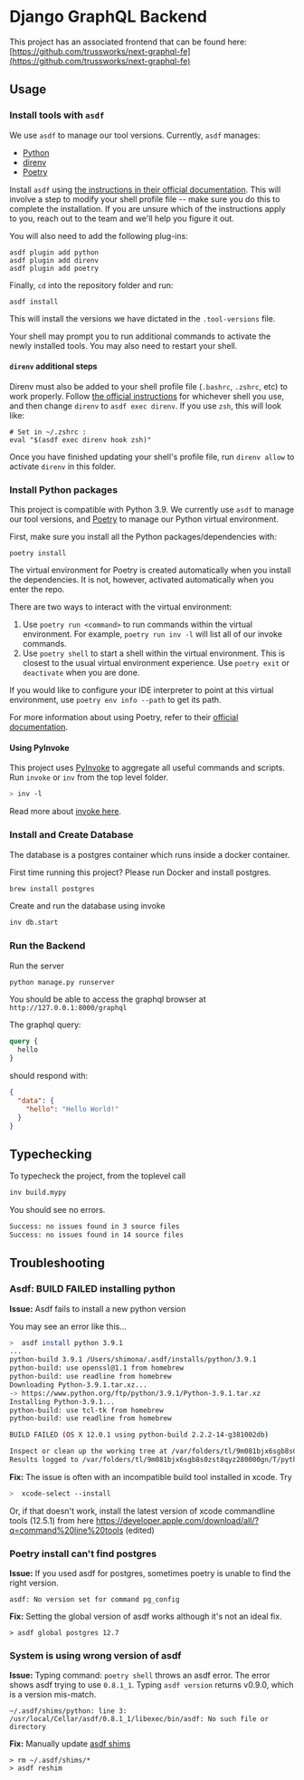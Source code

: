 # Django GraphQL Backend

This project has an associated frontend that can be found here: [https://github.com/trussworks/next-graphql-fe](https://github.com/trussworks/next-graphql-fe)

## Usage

### Install tools with `asdf`

We use `asdf` to manage our tool versions. Currently, `asdf` manages:

- [Python](https://github.com/danhper/asdf-python)
- [direnv](https://github.com/asdf-community/asdf-direnv)
- [Poetry](https://github.com/asdf-community/asdf-poetry)

Install `asdf` using [the instructions in their official documentation](https://asdf-vm.com/guide/getting-started.html#getting-started).
This will involve a step to modify your shell profile file -- make sure you do this to complete the installation.
If you are unsure which of the instructions apply to you, reach out to the team and we'll help you figure it out.

You will also need to add the following plug-ins:

```shell
asdf plugin add python
asdf plugin add direnv
asdf plugin add poetry
```

Finally, `cd` into the repository folder and run:

```shell
asdf install
```

This will install the versions we have dictated in the `.tool-versions` file.

Your shell may prompt you to run additional commands to activate the newly installed tools. You may also need to restart your shell.

#### `direnv` additional steps

Direnv must also be added to your shell profile file (`.bashrc`, `.zshrc`, etc) to work properly. Follow [the official instructions](https://github.com/direnv/direnv/blob/master/docs/hook.md)
for whichever shell you use, and then change `direnv` to `asdf exec direnv`. If you use `zsh`, this will look like:

```shell
# Set in ~/.zshrc :
eval "$(asdf exec direnv hook zsh)"
```

Once you have finished updating your shell's profile file, run `direnv allow` to activate `direnv` in this folder.

### Install Python packages

This project is compatible with Python 3.9. We currently use `asdf` to manage our tool versions, and [Poetry](https://python-poetry.org/)
to manage our Python virtual environment.

First, make sure you install all the Python packages/dependencies with:

```shell
poetry install
```

The virtual environment for Poetry is created automatically when you install the dependencies. It is not, however,
activated automatically when you enter the repo.

There are two ways to interact with the virtual environment:

1. Use `poetry run <command>` to run commands within the virtual environment. For example, `poetry run inv -l` will list all of our invoke commands.
2. Use `poetry shell` to start a shell within the virtual environment. This is closest to the usual virtual environment experience. Use `poetry exit` or `deactivate` when you are done.

If you would like to configure your IDE interpreter to point at this virtual environment, use `poetry env info --path`
to get its path.

For more information about using Poetry, refer to their [official documentation](https://python-poetry.org/).

#### Using PyInvoke

This project uses [PyInvoke](https://www.pyinvoke.org/) to aggregate all useful commands and scripts. Run `invoke` or `inv` from the top level folder.

```sh
> inv -l
```

Read more about [invoke here](https://truss-dds.atlassian.net/wiki/spaces/eng/pages/50790405/Invoke).

### Install and Create Database

The database is a postgres container which runs inside a docker container.

First time running this project? Please run Docker and install postgres.

```sh
brew install postgres
```

Create and run the database using invoke

```sh
inv db.start
```

### Run the Backend

Run the server

```sh
python manage.py runserver
```

You should be able to access the graphql browser at `http://127.0.0.1:8000/graphql`

The graphql query:

```graphql
query {
  hello
}
```

should respond with:

```json
{
  "data": {
    "hello": "Hello World!"
  }
}
```

## Typechecking

To typecheck the project, from the toplevel call

```sh
inv build.mypy
```

You should see no errors.

```sh
Success: no issues found in 3 source files
Success: no issues found in 14 source files
```

## Troubleshooting

### Asdf: BUILD FAILED installing python

**Issue:** Asdf fails to install a new python version

You may see an error like this...

```sh
>  asdf install python 3.9.1
...
python-build 3.9.1 /Users/shimona/.asdf/installs/python/3.9.1
python-build: use openssl@1.1 from homebrew
python-build: use readline from homebrew
Downloading Python-3.9.1.tar.xz...
-> https://www.python.org/ftp/python/3.9.1/Python-3.9.1.tar.xz
Installing Python-3.9.1...
python-build: use tcl-tk from homebrew
python-build: use readline from homebrew

BUILD FAILED (OS X 12.0.1 using python-build 2.2.2-14-g381002db)

Inspect or clean up the working tree at /var/folders/tl/9m081bjx6sgb8s0zst8qyz280000gn/T/python-build.20211221173254.4843
Results logged to /var/folders/tl/9m081bjx6sgb8s0zst8qyz280000gn/T/python-build.20211221173254.4843.log
```

**Fix:** The issue is often with an incompatible build tool installed in xcode.
Try

```sh
>  xcode-select --install
```

Or, if that doesn't work, install the latest version of xcode commandline tools (12.5.1) from here
<https://developer.apple.com/download/all/?q=command%20line%20tools> (edited)

### Poetry install can't find postgres

**Issue:** If you used asdf for postgres, sometimes poetry is unable to find the right version.

```text
asdf: No version set for command pg_config
```

**Fix:** Setting the global version of asdf works although it's not an ideal fix.

```text
> asdf global postgres 12.7
```

### System is using wrong version of asdf

**Issue:** Typing command: `poetry shell` throws an asdf error. The error shows asdf trying to use `0.8.1_1`. Typing `asdf version` returns v0.9.0, which is a version mis-match.

```text
~/.asdf/shims/python: line 3: /usr/local/Cellar/asdf/0.8.1_1/libexec/bin/asdf: No such file or directory
```

**Fix:** Manually update [asdf shims](https://github.com/asdf-vm/asdf/issues/1115#issuecomment-1018009184)

```text
> rm ~/.asdf/shims/*
> asdf reshim
```
